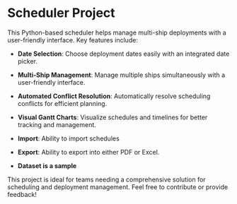 # Scheduler Project

This Python-based scheduler helps manage multi-ship deployments with a user-friendly interface. Key features include:

- **Date Selection**: Choose deployment dates easily with an integrated date picker.
- **Multi-Ship Management**: Manage multiple ships simultaneously with a user-friendly interface.
- **Automated Conflict Resolution**: Automatically resolve scheduling conflicts for efficient planning.
- **Visual Gantt Charts**: Visualize schedules and timelines for better tracking and management.
- **Import**: Ability to import schedules
- **Export**: Ability to export into either PDF or Excel.

- **Dataset is a sample**

This project is ideal for teams needing a comprehensive solution for scheduling and deployment management. Feel free to contribute or provide feedback!
